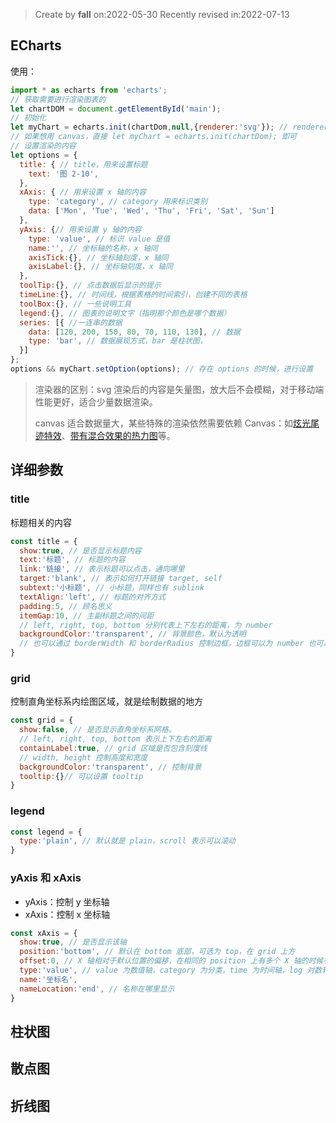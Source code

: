 > Create by **fall** on:2022-05-30
> Recently revised in:2022-07-13

## ECharts

使用：

```js
import * as echarts from 'echarts';
// 获取需要进行渲染图表的
let chartDOM = document.getElementById('main');
// 初始化
let myChart = echarts.init(chartDom,null,{renderer:'svg'}); // renderer 表示使用什么渲染器，默认为 canvas
// 如果想用 canvas，直接 let myChart = echarts.init(chartDom); 即可
// 设置渲染的内容
let options = {
  title: { // title，用来设置标题
    text: '图 2-10',
  }, 
  xAxis: { // 用来设置 x 轴的内容
    type: 'category', // category 用来标识类别
    data: ['Mon', 'Tue', 'Wed', 'Thu', 'Fri', 'Sat', 'Sun']
  }, 
  yAxis: {// 用来设置 y 轴的内容
    type: 'value', // 标识 value 是值
    name:'', // 坐标轴的名称，x 轴同
    axisTick:{}, // 坐标轴刻度，x 轴同
    axisLabel:{}, // 坐标轴刻度，x 轴同
  },
  toolTip:{}, // 点击数据后显示的提示
  timeLine:{}, // 时间线，根据表格的时间索引，创建不同的表格
  toolBox:{}, // 一些说明工具
  legend:{}, // 图表的说明文字（指明那个颜色是哪个数据）
  series: [{ //一连串的数据
    data: [120, 200, 150, 80, 70, 110, 130], // 数据
    type: 'bar', // 数据展现方式，bar 是柱状图，
  }]
};
options && myChart.setOption(options); // 存在 options 的时候，进行设置
```

> 渲染器的区别：svg 渲染后的内容是矢量图，放大后不会模糊，对于移动端性能更好，适合少量数据渲染。
>
> canvas 适合数据量大，某些特殊的渲染依然需要依赖 Canvas：如[炫光尾迹特效](https://echarts.apache.org/option.html#series-lines.effect)、[带有混合效果的热力图](https://echarts.apache.org//examples/editor.html?c=heatmap-bmap)等。

## 详细参数

### title

标题相关的内容

```js
const title = {
  show:true, // 是否显示标题内容
  text:'标题', // 标题的内容
  link:'链接', // 表示标题可以点击，通向哪里
  target:'blank', // 表示如何打开链接 target, self
  subtext:'小标题', // 小标题，同样也有 sublink
  textAlign:'left', // 标题的对齐方式
  padding:5, // 顾名思义
  itemGap:10, // 主副标题之间的间距
  // left, right, top, bottom 分别代表上下左右的距离，为 number
  backgroundColor:'transparent', // 背景颜色，默认为透明
  // 也可以通过 borderWidth 和 borderRadius 控制边框，边框可以为 number 也可以为 Array[number]
}
```

### grid

控制直角坐标系内绘图区域，就是绘制数据的地方

```js
const grid = {
  show:false, // 是否显示直角坐标系网格。
  // left, right, top, bottom 表示上下左右的距离
  containLabel:true, // grid 区域是否包含刻度线
  // width, height 控制高度和宽度
  backgroundColor:'transparent', // 控制背景
  tooltip:{}// 可以设置 tooltip
}
```

### legend

```js
const legend = {
  type:'plain', // 默认就是 plain，scroll 表示可以滚动
}
```



### yAxis 和 xAxis

- yAxis：控制 y 坐标轴
- xAxis：控制 x 坐标轴

```js
const xAxis = {
  show:true, // 是否显示该轴
  position:'bottom', // 默认在 bottom 底部，可选为 top，在 grid 上方
  offset:0, // X 轴相对于默认位置的偏移，在相同的 position 上有多个 X 轴的时候有用。
  type:'value', // value 为数值轴，category 为分类，time 为时间轴，log 对数轴。
  name:'坐标名',
  nameLocation:'end', // 名称在哪里显示
}
```





## 柱状图

## 散点图

## 折线图

